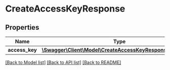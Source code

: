 # CreateAccessKeyResponse

## Properties
Name | Type | Description | Notes
------------ | ------------- | ------------- | -------------
**access_key** | [**\Swagger\Client\Model\CreateAccessKeyResponseAccessKey**](CreateAccessKeyResponseAccessKey.md) |  | [optional] 

[[Back to Model list]](../README.md#documentation-for-models) [[Back to API list]](../README.md#documentation-for-api-endpoints) [[Back to README]](../README.md)


